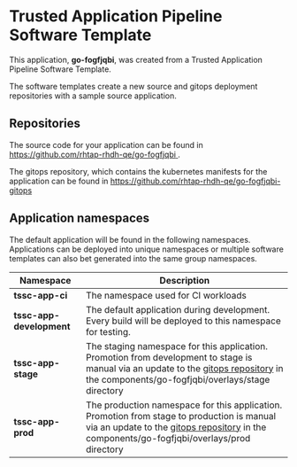 # Trusted Application Pipeline Software Template

This application, **go-fogfjqbi**, was created from a Trusted Application Pipeline Software Template.

The software templates create a new source and gitops deployment repositories with a sample source application. 

## Repositories

The source code for your application can be found in [https://github.com/rhtap-rhdh-qe/go-fogfjqbi ](https://github.com/rhtap-rhdh-qe/go-fogfjqbi ).
 
The gitops repository, which contains the kubernetes manifests for the application can be found in 
[https://github.com/rhtap-rhdh-qe/go-fogfjqbi-gitops ](https://github.com/rhtap-rhdh-qe/go-fogfjqbi-gitops ) 

## Application namespaces 

The default application will be found in the following namespaces. Applications can be deployed into unique namespaces or multiple software templates can also bet generated into the same group namespaces.  

|  Namespace   |  Description   |  
| -------- | -------- |
| **tssc-app-ci** | The namespace used for CI workloads |
| **tssc-app-development** | The default application during development. Every build will be deployed to this namespace for testing. |
| **tssc-app-stage** | The staging namespace for this application. Promotion from development to stage is manual via an update to the [gitops repository](https://github.com/rhtap-rhdh-qe/go-fogfjqbi-gitops ) in the components/go-fogfjqbi/overlays/stage directory |
| **tssc-app-prod** | The production namespace for this application. Promotion from stage to production is manual via an update to the [gitops repository](https://github.com/rhtap-rhdh-qe/go-fogfjqbi-gitops ) in the components/go-fogfjqbi/overlays/prod directory |